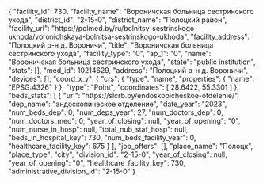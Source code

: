 {
    "facility_id": 730,
    "facility_name": "Вороничская больница сестринского ухода",
    "district_id": "2-15-0",
    "district_name": "Полоцкий район",
    "facility_url": "https:\/\/polmed.by\/ru\/bolnitsy-sestrinskogo-ukhoda\/voronichskaya-bolnitsa-sestrinskogo-ukhoda",
    "facility_address": "Полоцкий р-н д. Вороничи",
    "title": "Вороничская больница сестринского ухода",
    "facility_type": "0",
    "ap_1": "0",
    "name": "Вороничская больница сестринского ухода",
    "state": "public institution",
    "stats": [],
    "med_id": 10214629,
    "address": "Полоцкий р-н д. Вороничи",
    "devices": [],
    "coord_x_y": {
        "crs": {
            "type": "name",
            "properties": {
                "name": "EPSG:4326"
            }
        },
        "type": "Point",
        "coordinates": [
            28.6422,
            55.3301
        ]
    },
    "beds_stats": [
        {
            "url": "https:\/\/slcrb.by\/endoskopicheskoe-otdelenie\/",
            "dep_name": "эндоскопическое отделение",
            "date_year": "2023",
            "num_beds_dep": 0,
            "num_deps_year": 27,
            "num_doctors_dep": 0,
            "num_doctors_med": 0,
            "year_of_closing": null,
            "year_of_opening": "0",
            "num_nurse_in_hosp": null,
            "total_nub_staf_hosp": null,
            "beds_in_hospital_key": 730,
            "num_beds_facility_year": 0,
            "healthcare_facility_key": 675
        }
    ],
    "job_offers": [],
    "place_name": "Полоцк",
    "place_type": "city",
    "division_id": "2-15-0",
    "year_of_closing": null,
    "year_of_opening": "0",
    "healthcare_facility_key": 730,
    "administrative_division_id": "2-15-0"
}
